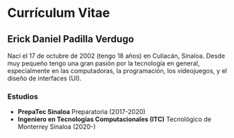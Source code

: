 # Currículum Vitae
## Erick Daniel Padilla Verdugo

Nací el 17 de octubre de 2002 (tengo 18 años) en Culiacán, Sinaloa. Desde muy pequeño tengo una gran pasión por la tecnología en general, especialmente en las computadoras, la programación, los videojuegos, y el diseño de interfaces (UI).

### Estudios
* **PrepaTec Sinaloa**
Preparatoria (2017-2020) 
* **Ingeniero en Tecnologías Computacionales (ITC)**
Tecnológico de Monterrey Sinaloa (2020-) 